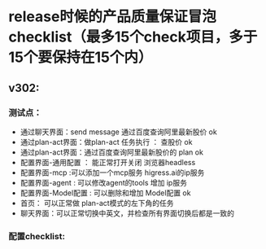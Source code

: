 # release时候的产品质量保证冒泡checklist（最多15个check项目，多于15个要保持在15个内） 
## v302:
### 测试点：
* 通过聊天界面：send message   通过百度查询阿里最新股价  ok
* 通过plan-act界面：做plan-act 任务执行 ： 查股价  ok
* 通过plan-act界面：通过百度查询阿里最新股价的 plan ok 
* 配置界面-通用配置 ： 能正常打开关闭 浏览器headless 
* 配置界面-mcp :可以添加一个mcp服务 higress.ai的ip服务 
* 配置界面-agent : 可以修改agent的tools 增加 ip服务
* 配置界面-Model配置 : 可以删除和增加 Model配置 ok
* 首页： 可以正常做 plan-act模式的左下角的任务 
* 聊天界面：可以正常切换中英文，并检查所有界面切换后都是一致的

### 配置checklist:
